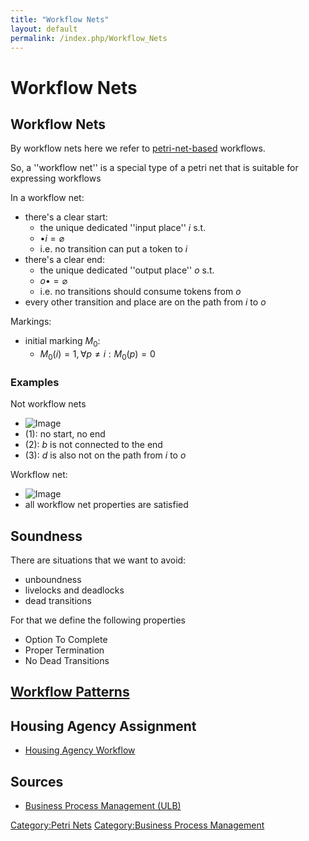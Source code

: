 ```yaml
---
title: "Workflow Nets"
layout: default
permalink: /index.php/Workflow_Nets
---
```


# Workflow Nets

## Workflow Nets
By workflow nets here we refer to [petri-net-based](Petri_Nets) workflows. 

So, a ''workflow net'' is a special type of a petri net that is suitable for expressing workflows 

In a workflow net:
- there's a clear start: 
  - the unique dedicated ''input place'' $i$ s.t.
  - $\bullet i = \varnothing$
  - i.e. no transition can put a token to $i$
- there's a clear end:
  - the unique dedicated ''output place'' $o$ s.t.
  - $o \bullet = \varnothing$
  - i.e. no transitions should consume tokens from $o$
- every other transition and place are on the path from $i$ to $o$ 

Markings:
- initial marking $M_0$: 
  - $M_0(i) = 1, \forall p \ne i: M_0(p) = 0$


### Examples
Not workflow nets
- <img src="https://raw.github.com/alexeygrigorev/wiki-figures/master/ulb/bpm/pn/workflow-nets-notwf.png" alt="Image">
- (1): no start, no end
- (2): $b$ is not connected to the end
- (3): $d$ is also not on the path from $i$ to $o$

Workflow net:
- <img src="https://raw.github.com/alexeygrigorev/wiki-figures/master/ulb/bpm/pn/workflow-nets-ex.png" alt="Image">
- all workflow net properties are satisfied



## Soundness
<!-- Main: Workflow Soundness -->
There are situations that we want to avoid:
- unboundness 
- livelocks and deadlocks
- dead transitions

For that we define the following properties
- Option To Complete 
- Proper Termination
- No Dead Transitions


## [Workflow Patterns](Workflow_Patterns)
<!-- Main: Workflow Nets/Workflow Patterns -->

## Housing Agency Assignment
- [Housing Agency Workflow](Housing_Agency_Workflow)


## Sources
- [Business Process Management (ULB)](Business_Process_Management_(ULB))

[Category:Petri Nets](Category_Petri_Nets)
[Category:Business Process Management](Category_Business_Process_Management)